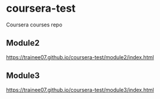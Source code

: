 # coursera-test
Coursera courses repo

## Module2 
https://trainee07.github.io/coursera-test/module2/index.html

## Module3
https://trainee07.github.io/coursera-test/module3/index.html
